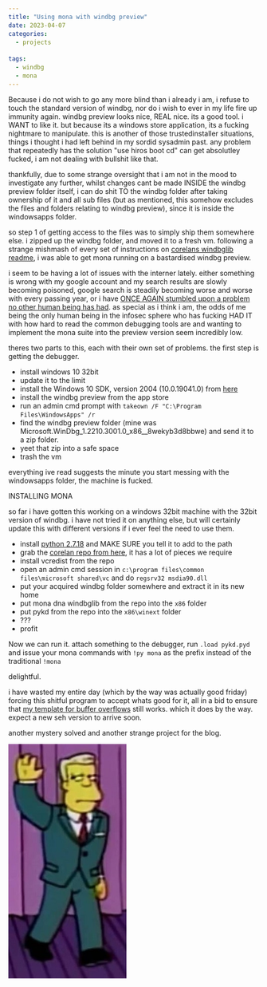 ```yaml
---
title: "Using mona with windbg preview"
date: 2023-04-07
categories:
  - projects
  
tags:
  - windbg
  - mona
---
```

Because i do not wish to go any more blind than i already i am, i refuse to touch the standard version of windbg, nor do i wish to ever in my life fire up immunity again. windbg preview looks nice, REAL nice. its a good tool. i WANT to like it. but because its a windows store application, its a fucking nightmare to manipulate. this is another of those trustedinstaller situations, things i thought i had left behind in my sordid sysadmin past. any problem that repeatedly has the solution "use hiros boot cd" can get absolutley fucked, i am not dealing with bullshit like that.

thankfully, due to some strange oversight that i am not in the mood to investigate any further, whilst changes cant be made INSIDE the windbg preview folder itself, i can do shit TO the windbg folder after taking ownership of it and all sub files (but as mentioned, this somehow excludes the files and folders relating to windbg preview), since it is inside the windowsapps folder. 

so step 1 of getting access to the files was to simply ship them somewhere else. i zipped up the windbg folder, and moved it to a fresh vm. following a strange mishmash of every set of instructions on [corelans windbglib readme](https://github.com/corelan/windbglib), i was able to get mona running on a bastardised windbg preview.

i seem to be having a lot of issues with the interner lately. either something is wrong with my google account and my search results are slowly becoming poisoned, google search is steadily becoming worse and worse with every passing year, or i have [ONCE AGAIN stumbled upon a problem no other human being has had](https://onecloudemoji.github.io/projects/model-location/). as special as i think i am, the odds of me being the only human being in the infosec sphere who has fucking HAD IT with how hard to read the common debugging tools are and wanting to implement the mona suite into the preview version seem incredibly low. 

theres two parts to this, each with their own set of problems. the first step is getting the debugger.

- install windows 10 32bit
- update it to the limit
- install the Windows 10 SDK, version 2004 (10.0.19041.0) from [here](https://go.microsoft.com/fwlink/?linkid=2120735)
- install the windbg preview from the app store
- run an admin cmd prompt with ````takeown /F "C:\Program Files\WindowsApps" /r````
- find the windbg preview folder (mine was Microsoft.WinDbg_1.2210.3001.0_x86__8wekyb3d8bbwe) and send it to a zip folder.
- yeet that zip into a safe space
- trash the vm

everything ive read suggests the minute you start messing with the windowsapps folder, the machine is fucked.

INSTALLING MONA

so far i have gotten this working on a windows 32bit machine with the 32bit version of windbg. i have not tried it on anything else, but will certainly update this with different versions if i ever feel the need to use them.

- install [python 2.7.18](https://www.python.org/downloads/release/python-2718/) and MAKE SURE you tell it to add to the path
- grab the [corelan repo from here](https://github.com/corelan/windbglib), it has a lot of pieces we require 
- install vcredist from the repo
- open an admin cmd session in ````c:\program files\common files\microsoft shared\vc```` and do ````regsrv32 msdia90.dll````
- put your acquired windbg folder somewhere and extract it in its new home
- put mona dna windbglib from the repo into the ````x86```` folder
- put pykd from the repo into the ````x86\winext```` folder
- ???
- profit


Now we can run it. attach something to the debugger, run ````.load pykd.pyd```` and issue your mona commands with ````!py mona```` as the prefix instead of the traditional ````!mona````


delightful.

i have wasted my entire day (which by the way was actually good friday) forcing this shitful program to accept whats good for it, all in a bid to ensure that [my template for buffer overflows](https://github.com/onecloudemoji/BOF-Template) still works. which it does by the way. expect a new seh version to arrive soon.

another mystery solved and another strange project for the blog.

![wolfcastle](/assets/images/fable/mcbain.jpg)
